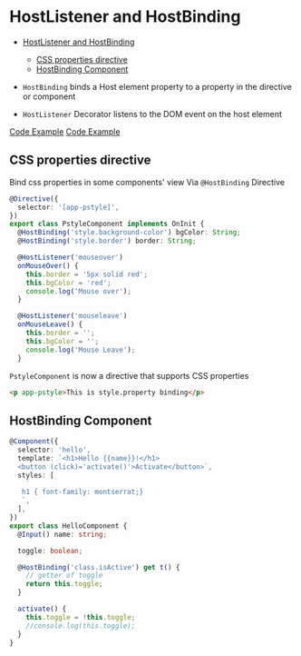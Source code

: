 # HostListener and HostBinding
- [HostListener and HostBinding](#hostlistener-and-hostbinding)
  - [CSS properties directive](#css-properties-directive)
  - [HostBinding Component](#hostbinding-component)

- `HostBinding` binds a Host element property to a property in the directive or component
- `HostListener` Decorator listens to the DOM event on the host element

[Code Example](https://reurl.cc/YXNbba)
[Code Example](https://angular-hu4bvx.stackblitz.io)

## CSS properties directive

Bind css properties in some components' view Via `@HostBinding` Directive
```typescript
@Directive({
  selector: '[app-pstyle]',
})
export class PstyleComponent implements OnInit {
  @HostBinding('style.background-color') bgColor: String;
  @HostBinding('style.border') border: String;

  @HostListener('mouseover')
  onMouseOver() {
    this.border = '5px solid red';
    this.bgColor = 'red';
    console.log('Mouse over');
  }

  @HostListener('mouseleave')
  onMouseLeave() {
    this.border = '';
    this.bgColor = '';
    console.log('Mouse Leave');
  }
```

`PstyleComponent` is now a directive that supports CSS properties
```html
<p app-pstyle>This is style.property binding</p>
```

## HostBinding Component 

```typescript
@Component({
  selector: 'hello',
  template: `<h1>Hello {{name}}!</h1>
  <button (click)='activate()'>Activate</button>`,
  styles: [
    `
   h1 { font-family: montserrat;}
   `,
  ],
})
export class HelloComponent {
  @Input() name: string;

  toggle: boolean;

  @HostBinding('class.isActive') get t() {
    // getter of toggle
    return this.toggle;
  }

  activate() {
    this.toggle = !this.toggle;
    //console.log(this.toggle);
  }
}
```



